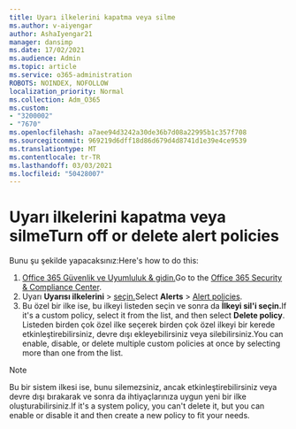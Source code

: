 ```yaml
---
title: Uyarı ilkelerini kapatma veya silme
ms.author: v-aiyengar
author: AshaIyengar21
manager: dansimp
ms.date: 17/02/2021
ms.audience: Admin
ms.topic: article
ms.service: o365-administration
ROBOTS: NOINDEX, NOFOLLOW
localization_priority: Normal
ms.collection: Adm_O365
ms.custom:
- "3200002"
- "7670"
ms.openlocfilehash: a7aee94d3242a30de36b7d08a22995b1c357f708
ms.sourcegitcommit: 969219d6dff18d86d679d4d8741d1e39e4ce9539
ms.translationtype: MT
ms.contentlocale: tr-TR
ms.lasthandoff: 03/03/2021
ms.locfileid: "50428007"
---
```

# <a name="turn-off-or-delete-alert-policies"></a><span data-ttu-id="9ac38-102">Uyarı ilkelerini kapatma veya silme</span><span class="sxs-lookup"><span data-stu-id="9ac38-102">Turn off or delete alert policies</span></span>

<span data-ttu-id="9ac38-103">Bunu şu şekilde yapacaksınız:</span><span class="sxs-lookup"><span data-stu-id="9ac38-103">Here's how to do this:</span></span>

1. <span data-ttu-id="9ac38-104">[Office 365 Güvenlik ve Uyumluluk & gidin.](https://go.microsoft.com/fwlink/p/?linkid=2077143)</span><span class="sxs-lookup"><span data-stu-id="9ac38-104">Go to the [Office 365 Security & Compliance Center](https://go.microsoft.com/fwlink/p/?linkid=2077143).</span></span>
1. <span data-ttu-id="9ac38-105">Uyarı **Uyarısı ilkelerini**  >  [seçin.](https://go.microsoft.com/fwlink/?linkid=2103208)</span><span class="sxs-lookup"><span data-stu-id="9ac38-105">Select **Alerts** > [Alert policies](https://go.microsoft.com/fwlink/?linkid=2103208).</span></span>
1. <span data-ttu-id="9ac38-106">Bu özel bir ilke ise, bu ilkeyi listeden seçin ve sonra da **İlkeyi sil'i seçin.**</span><span class="sxs-lookup"><span data-stu-id="9ac38-106">If it's a custom policy, select it from the list, and then select **Delete policy**.</span></span> <span data-ttu-id="9ac38-107">Listeden birden çok özel ilke seçerek birden çok özel ilkeyi bir kerede etkinleştirebilirsiniz, devre dışı ekleyebilirsiniz veya silebilirsiniz.</span><span class="sxs-lookup"><span data-stu-id="9ac38-107">You can enable, disable, or delete multiple custom policies at once by selecting more than one from the list.</span></span>

> [!NOTE]
> <span data-ttu-id="9ac38-108">Bu bir sistem ilkesi ise, bunu silemezsiniz, ancak etkinleştirebilirsiniz veya devre dışı bırakarak ve sonra da ihtiyaçlarınıza uygun yeni bir ilke oluşturabilirsiniz.</span><span class="sxs-lookup"><span data-stu-id="9ac38-108">If it's a system policy, you can't delete it, but you can enable or disable it and then create a new policy to fit your needs.</span></span>
